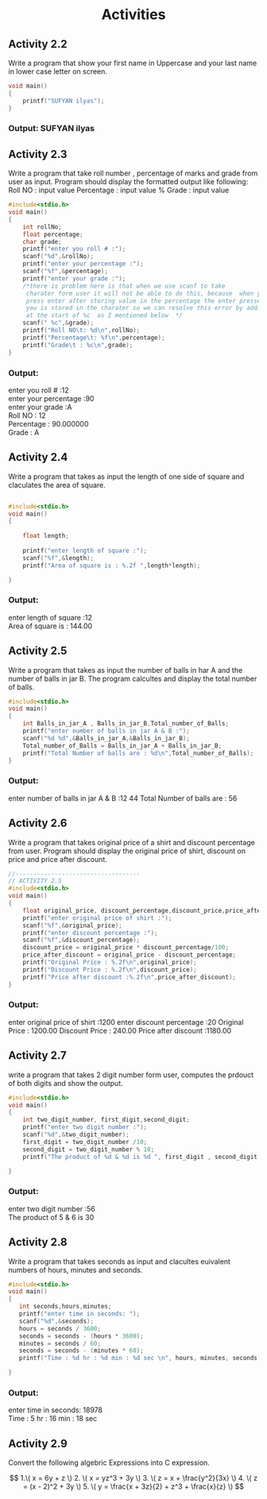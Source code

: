 <div align="center" >
    <h1>Activities</h1>
</div>

## Activity 2.2
Write a program that show your first name in Uppercase and your last name in lower case letter on screen.
```c
void main()
{
    printf("SUFYAN ilyas");
}
```
### Output: SUFYAN ilyas
## Activity 2.3
Write a program that take roll number , percentage of marks and grade from user as input. Program should display the formatted output like following:
Roll NO :  input value 
Percentage : input value %
Grade : input value 
```c
#include<stdio.h>
void main()
{
    int rollNo;
    float percentage;
    char grade;
    printf("enter you roll # :");
    scanf("%d",&rollNo);
    printf("enter your percentage :");
    scanf("%f",&percentage);
    printf("enter your grade :");
    /*there is problem here is that when we use scanf to take 
     charater form user it will not be able to do this, because  when you 
     press enter after storing value in the percentage the enter pressed by
     you is stored in the charater so we can resolve this error by adding space 
     at the start of %c  as I mentioned below  */
    scanf(" %c",&grade);
    printf("Roll NO\t: %d\n",rollNo);
    printf("Percentage\t: %f\n",percentage);
    printf("Grade\t : %c\n",grade);
}
```
### Output:
enter you roll # :12  
enter your percentage :90  
enter your grade :A  
Roll NO : 12  
Percentage : 90.000000  
Grade : A  

## Activity 2.4
Write a program that takes as input the length of one side of square and claculates the area of square.
```c

#include<stdio.h>
void main()
{
    
    float length;
    
    printf("enter length of square :");
    scanf("%f",&length);
    printf("Area of square is : %.2f ",length*length);

}
```
### Output:
enter length of square :12  
Area of square is : 144.00  
## Activity 2.5
Write a program that takes as input the number of balls in har A and the number of balls in jar B. The program calcultes and display the total number of balls.
```c
#include<stdio.h>
void main()
{
    int Balls_in_jar_A , Balls_in_jar_B,Total_number_of_Balls;
    printf("enter number of balls in jar A & B :");
    scanf("%d %d",&Balls_in_jar_A,&Balls_in_jar_B);
    Total_number_of_Balls = Balls_in_jar_A + Balls_in_jar_B;
    printf("Total Number of balls are : %d\n",Total_number_of_Balls);
}
```
### Output:
enter number of balls in jar A & B :12 44 
Total Number of balls are : 56  
## Activity 2.6
Write a program that takes original price of a shirt and discount percentage from user. Program should display the original price of shirt, discount on price and price after discount.
```c
//-----------------------------------
// ACTIVITY 2.5
#include<stdio.h>
void main()
{
    float original_price, discount_percentage,discount_price,price_after_discount;
    printf("enter original price of shirt :");
    scanf("%f",&original_price);
    printf("enter discount percentage :");
    scanf("%f",&discount_percentage);
    discount_price = original_price * discount_percentage/100;
    price_after_discount = original_price - discount_percentage;
    printf("Original Price : %.2f\n",original_price);
    printf("Discount Price : %.2f\n",discount_price);
    printf("Price after discount :%.2f\n",price_after_discount);
}
```
### Output:
enter original price of shirt :1200
enter discount percentage :20
Original Price : 1200.00
Discount Price : 240.00
Price after discount :1180.00
## Activity 2.7
write a program that takes 2 digit number form user, computes the prdouct of both digits and show the output.
```c
#include<stdio.h>
void main()
{
    int two_digit_number, first_digit,second_digit;
    printf("enter two digit number :");
    scanf("%d",&two_digit_number);
    first_digit = two_digit_number /10;
    second_digit = two_digit_number % 10;
    printf("The product of %d & %d is %d ", first_digit , second_digit , first_digit*second_digit); 

}
```
### Output:
enter two digit number :56  
The product of 5 & 6 is 30 
 ## Activity 2.8
 Write a program that takes seconds as input and clacultes euivalent numbers of hours, minutes and seconds.
 ```c 
 #include<stdio.h>
void main()
{
    int seconds,hours,minutes;
    printf("enter time in seconds: ");
    scanf("%d",&seconds);
    hours = seconds / 3600;
    seconds = seconds - (hours * 3600);
    minutes = seconds / 60;
    seconds = seconds - (minutes * 60);
    printf("Time : %d hr : %d min : %d sec \n", hours, minutes, seconds);

}
```
### Output:
enter time in seconds: 18978  
Time : 5 hr : 16 min : 18 sec 
## Activity 2.9
Convert the following algebric Expressions into C expression.

$$
1.\( x = 6y + z \)  
2. \( x = yz^3 + 3y \)
3. \( z = x + \frac{y^2}{3x} \)  
4. \( z = (x - 2)^2 + 3y \)  
5. \( y = \frac{x + 3z}{2} + z^3 + \frac{x}{z} \)  
$$